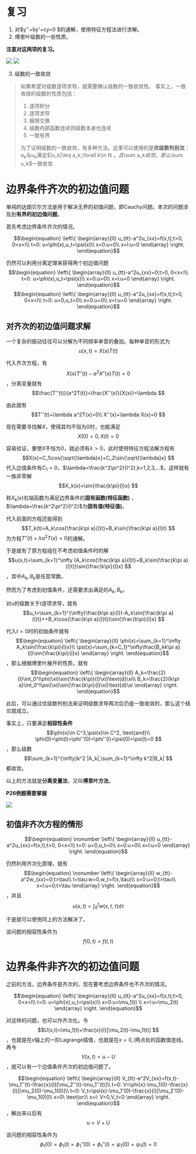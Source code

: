 # 复习

1. 对$y''+by'+cy=0 $的通解，使用特征方程法进行求解。
2. 傅里叶级数的一些性质。

**注意对这两项的复习。**

![](4-1.jpg)
![](4-2.jpg)

3. 级数的一致收敛

> 如果希望对级数逐项求导，就需要确认级数的一致收敛性。
> 事实上，一致收敛的级数的性质包括：
> 1. 逐项积分
> 2. 逐项求导
> 3. 极限交换
> 4. 级数内部函数连续则级数本身也连续
> 5. 一致有界
>
> 为了证明级数的一致收敛，有多种方法。这里可以使用的是**优级数判别法**：
> $a_k$与$u_k$满足$|u_k|\leq a_k,\forall k\in N $，且$\sum a_k$收敛，那么$\sum u_k$一致收敛


# 边界条件齐次的初边值问题

单纯的达朗贝尔方法是用于解决无界的初值问题，即Cauchy问题。本次的问题涉及到**有界的初边值问题**。

首先考虑边界条件齐次的情况。

$$\begin{equation}
\left\{
    \begin{array}{ll}
        u_{tt}-a^2u_{xx}=f(x,t);t>0, 0<x<l\\
        t=0: u=\phi(x),u_t=\psi(x)\\
        x=0:u=0\\
        x=l:u=0
    \end{array}
\right.
\end{equation}$$

仍然可以利用分离定理来获得两个初边值问题$$\begin{equation}
\left\{
    \begin{array}{ll}
        u_{tt}-a^2u_{xx}=0;t>0, 0<x<l\\
        t=0: u=\phi(x),u_t=\psi(x)\\
        x=0:u=0\\
        x=l:u=0
    \end{array}
\right.
\end{equation}$$$$\begin{equation}
\left\{
    \begin{array}{ll}
        u_{tt}-a^2u_{xx}=f(x,t);t>0, 0<x<l\\
        t=0: u=0,u_t=0\\
        x=0:u=0\\
        x=l:u=0
    \end{array}
\right.
\end{equation}$$

## 对齐次的初边值问题求解

一个复杂的振动往往可以分解为不同频率单音的叠加。每种单音的形式为$$u(x,t)=X(x)T(t) $$

代入齐次方程，有$$X(x)T''(t)-a^2X''(x)T(t)=0 $$，分离变量就有$$\frac{T''(t)}{a^2T(t)}=\frac{X''(x)}{X(x)}=\lambda $$

由此就有$$T''(t)+\lambda a^2T(x)=0\\ X''(x)+\lambda X(x)=0 $$

现在需要寻找解$X$，使得其均不恒为0时，也能满足$$X(0)=0,X(l)=0 $$

容易验证，要使$X$不恒为0，就必须有$\lambda>0$，此时使用特征方程法解方程有$$X(x)=C_1\cos{\sqrt{\lambda}x}+C_2\sin{\sqrt{\lambda}x} $$代入边值条件有$C_1=0$，$\lambda=\frac{k^2\pi^2}{l^2},k=1,2,3,...$，这样就有一族非零解$$X_k(x)=\sin{\frac{k\pi}{l}x} $$

称$X_k(x)$右端函数为满足边界条件的**固有函数(特征函数)** ，$\lambda=\frac{k^2\pi^2}{l^2}$为**固有值(特征值)**。

代入前面的方程还能得到$$T_k(t)=A_k\cos{\frac{k\pi a}{l}t}+B_k\sin{\frac{k\pi a}{l}t} $$为方程$T''(t)+\lambda a^2T(x)=0$的通解。

于是就有了原方程组在不考虑初值条件时的解$$u(x,t)=\sum_{k=1}^\infty (A_k\cos{\frac{k\pi a}{l}t}+B_k\sin{\frac{k\pi a}{l}t})\sin{\frac{k\pi}{l}x} $$，其中$A_k,B_k$是任意常数。

然而为了考虑到初值条件，还需要求出满足的$A_k,B_k$。



对$u$的级数关于$t$逐项求导，就有$$u_t=\sum_{k=1}^{\infty}\frac{k\pi a}{l}(-A_k\sin{\frac{k\pi a}{l}t}++B_k\cos{\frac{k\pi a}{l}t})\sin{\frac{k\pi}{l}x} $$

代入$t=0$时的初始条件就有$$\begin{equation}
\left\{
    \begin{array}{ll}
        \phi(x)=\sum_{k=1}^\infty A_k\sin{\frac{k\pi}{l}x}\\
        \psi(x)=\sum_{k=C_1}^\infty\frac{B_kk\pi a}{l}\sin{\frac{k\pi}{l}x}
    \end{array}
\right.
\end{equation}$$，那么根据傅里叶展开的性质，就有$$\begin{equation}
\left\{
    \begin{array}{ll}
        A_k=\frac{2}{l}\int_0^l\phi(\xi)\sin{\frac{k\pi}{l}\xi}\text{d}\xi\\
        B_k=\frac{2}{k\pi a}\int_0^l\psi(\xi)\sin{\frac{k\pi}{l}\xi}\text{d}\xi
    \end{array}
\right.
\end{equation}$$

此后，可以通过优级数判别法来证明级数求导两次后仍是一致收敛的，那么这个结论就成立。

事实上，只要满足**相容性条件**$$\phi(x)\in C^3,\psi(x)\in C^2, \text{and}\\ \phi(0)=\phi(l)=\phi''(0)=\phi''(l)=\psi(0)=\psi(l)=0 $$，那么级数$$\sum_{k=1}^{\infty}k^2 |A_k|,\sum_{k=1}^\infty k^2|B_k|  $$都收敛。

以上的方法就是**分离变量法**，又叫**傅里叶方法**。

**P26例题需要掌握**

![](4-3.jpg)

## 初值非齐次方程的情形

$$\begin{equation}
\nonumber
\left\{
    \begin{array}{ll}
        u_{tt}-a^2u_{xx}=f(x,t);t>0, 0<x<l\\
        t=0: u=0,u_t=0\\
        x=0:u=0\\
        x=l:u=0
    \end{array}
\right.
\end{equation}$$

仍然利用齐次化原理，就有$$\begin{equation}
\nonumber
\left\{
    \begin{array}{ll}
        w_{tt}-a^2w_{xx}=0;t>\tau\\
        t=\tau:w=0,w_t=f(x,\tau)\\
        x=0:u=0;t>\tau\\
        x=l:u=0;t>\tau
    \end{array}
\right.
\end{equation}$$，并且$$u(x,t)=\int_0^tw(x,t,\tau) \text{d}\tau$$

于是就可以使用同上的方法解决了。

该问题的相容性条件为$$f(0,t)=f(l,t) $$

# 边界条件非齐次的初边值问题

之前的方法，边界条件是齐次的。现在要考虑边界条件也不齐次的情况。

$$\begin{equation}
\left\{
    \begin{array}{ll}
        u_{tt}-a^2u_{xx}=f(x,t);t>0, 0<x<l\\
        t=0: u=\phi(x),u_t=\psi(x)\\
        x=0:u=\mu_1(t) \\
        x=l:u=\mu_2(t)
    \end{array}
\right.
\end{equation}$$

对这样的问题，也可以作齐次化。令$$U(x,t)=\mu_1(t)+\frac{x}{l}[\mu_2(t)-\mu_1(t)] $$，也就是在$x$轴上的一阶Lagrange插值，也就是在$x=0,l$两点处的函数值连线。再令$$V(x,t)=u-U $$，就可以有一个边值条件齐次的初边值问题了。


$$\begin{equation}
    \left\{
    \begin{array}{ll}
        V_{tt}-a^2V_{xx}=f(x,t)-\mu_1''(t)-\frac{x}{l}[\mu_2''(t)-\mu_1''(t)]\\
        t=0: V=\phi(x)-\mu_1(0)-\frac{x}{l}[\mu_2(0)-\mu_1(0)]\\
        t=0: V_t=\psi(x)-\mu_1'(0)-\frac{x}{l}[\mu_2'(0)-\mu_1(0)]\\
        x=0\ \text{or}\ x=l: V=0,V_t=0
    \end{array}
    \right.
\end{equation}$$，解出来以后有$$u=V+U $$

该问题的相容性条件为$$\phi_1(0)=\phi_1(l)=\phi_1''(0)=\phi_1''(l)=\psi_1(0)=\psi_1(l)=0 $$


